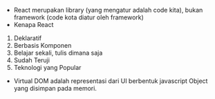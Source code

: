 * React merupakan library (yang mengatur adalah code kita), bukan framework (code kota diatur oleh framework)
* Kenapa React
1. Deklaratif
2. Berbasis Komponen
3. Belajar sekali, tulis dimana saja
4. Sudah Teruji
5. Teknologi yang Popular
* Virtual DOM adalah representasi dari UI berbentuk javascript Object yang disimpan pada memori.
